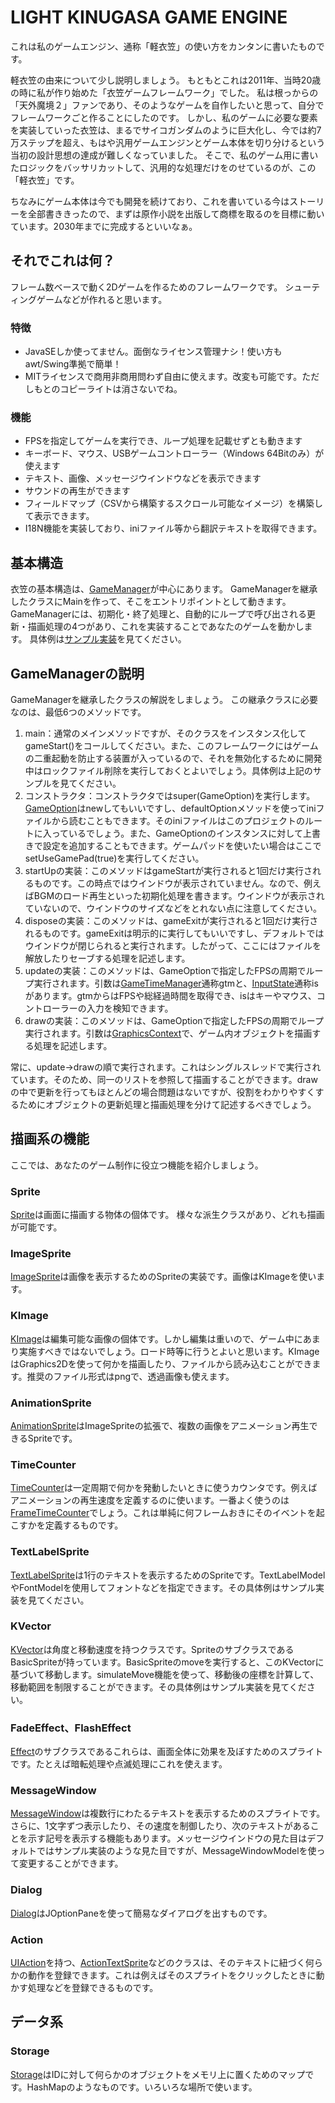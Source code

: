 # LIGHT KINUGASA GAME ENGINE
これは私のゲームエンジン、通称「軽衣笠」の使い方をカンタンに書いたものです。

軽衣笠の由来について少し説明しましょう。
もともとこれは2011年、当時20歳の時に私が作り始めた「衣笠ゲームフレームワーク」でした。
私は根っからの「天外魔境２」ファンであり、そのようなゲームを自作したいと思って、自分でフレームワークごと作ることにしたのです。
しかし、私のゲームに必要な要素を実装していった衣笠は、まるでサイコガンダムのように巨大化し、今では約7万ステップを超え、もはや汎用ゲームエンジンとゲーム本体を切り分けるという当初の設計思想の達成が難しくなっていました。
そこで、私のゲーム用に書いたロジックをバッサリカットして、汎用的な処理だけをのせているのが、この「軽衣笠」です。

ちなみにゲーム本体は今でも開発を続けており、これを書いている今はストーリーを全部書ききったので、まずは原作小説を出版して商標を取るのを目標に動いています。2030年までに完成するといいなぁ。

## それでこれは何？
フレーム数ベースで動く2Dゲームを作るためのフレームワークです。
シューティングゲームなどが作れると思います。

### 特徴
* JavaSEしか使ってません。面倒なライセンス管理ナシ！使い方もawt/Swing準拠で簡単！
* MITライセンスで商用非商用問わず自由に使えます。改変も可能です。ただしもとのコピーライトは消さないでね。

### 機能
* FPSを指定してゲームを実行でき、ループ処理を記載せずとも動きます
* キーボード、マウス、USBゲームコントローラー（Windows 64Bitのみ）が使えます
* テキスト、画像、メッセージウインドウなどを表示できます
* サウンドの再生ができます
* フィールドマップ（CSVから構築するスクロール可能なイメージ）を構築して表示できます。
* I18N機能を実装しており、iniファイル等から翻訳テキストを取得できます。

## 基本構造
衣笠の基本構造は、[GameManager](https://github.com/Shinacho/LightKinugasa/blob/04c037fafd924168e785ea0600ae1d168922b37e/src/kinugasa/game/GameManager.java)が中心にあります。
GameManagerを継承したクラスにMainを作って、そこをエントリポイントとして動きます。
GameManagerには、初期化・終了処理と、自動的にループで呼び出される更新・描画処理の4つがあり、これを実装することであなたのゲームを動かします。
具体例は[サンプル実装](https://github.com/Shinacho/LightKinugasa/blob/04c037fafd924168e785ea0600ae1d168922b37e/src/kinugasa/game/sample/SampleMain.java)を見てください。

## GameManagerの説明
GameManagerを継承したクラスの解説をしましょう。
この継承クラスに必要なのは、最低6つのメソッドです。
1. main：通常のメインメソッドですが、そのクラスをインスタンス化してgameStart()をコールしてください。また、このフレームワークにはゲームの二重起動を防止する装置が入っているので、それを無効化するために開発中はロックファイル削除を実行しておくとよいでしょう。具体例は上記のサンプルを見てください。
2. コンストラクタ：コンストラクタではsuper(GameOption)を実行します。[GameOption](https://github.com/Shinacho/LightKinugasa/blob/04c037fafd924168e785ea0600ae1d168922b37e/src/kinugasa/game/GameOption.java)はnewしてもいいですし、defaultOptionメソッドを使ってiniファイルから読むこともできます。そのiniファイルはこのプロジェクトのルートに入っているでしょう。また、GameOptionのインスタンスに対して上書きで設定を追加することもできます。ゲームパッドを使いたい場合はここでsetUseGamePad(true)を実行してください。
3. startUpの実装：このメソッドはgameStartが実行されると1回だけ実行されるものです。この時点ではウインドウが表示されていません。なので、例えばBGMのロード再生といった初期化処理を書きます。ウインドウが表示されていないので、ウインドウのサイズなどをとれない点に注意してください。
4. disposeの実装：このメソッドは、gameExitが実行されると1回だけ実行されるものです。gameExitは明示的に実行してもいいですし、デフォルトではウインドウが閉じられると実行されます。したがって、ここにはファイルを解放したりセーブする処理を記述します。
5. updateの実装：このメソッドは、GameOptionで指定したFPSの周期でループ実行されます。引数は[GameTimeManager](https://github.com/Shinacho/LightKinugasa/blob/04c037fafd924168e785ea0600ae1d168922b37e/src/kinugasa/game/GameTimeManager.java)通称gtmと、[InputState](https://github.com/Shinacho/LightKinugasa/blob/04c037fafd924168e785ea0600ae1d168922b37e/src/kinugasa/game/input/InputState.java)通称isがあります。gtmからはFPSや総経過時間を取得でき、isはキーやマウス、コントローラーの入力を検知できます。
6. drawの実装：このメソッドは、GameOptionで指定したFPSの周期でループ実行されます。引数は[GraphicsContext](https://github.com/Shinacho/LightKinugasa/blob/04c037fafd924168e785ea0600ae1d168922b37e/src/kinugasa/game/GraphicsContext.java)で、ゲーム内オブジェクトを描画する処理を記述します。

常に、update→drawの順で実行されます。これはシングルスレッドで実行されています。そのため、同一のリストを参照して描画することができます。drawの中で更新を行ってもほとんどの場合問題はないですが、役割をわかりやすくするためにオブジェクトの更新処理と描画処理を分けて記述するべきでしょう。

## 描画系の機能
ここでは、あなたのゲーム制作に役立つ機能を紹介しましょう。

### Sprite
[Sprite](https://github.com/Shinacho/LightKinugasa/blob/7af343ba48f6433b12ad03b10942a761595ac897/src/kinugasa/object/Sprite.java)は画面に描画する物体の個体です。
様々な派生クラスがあり、どれも描画が可能です。

### ImageSprite
[ImageSprite](https://github.com/Shinacho/LightKinugasa/blob/7af343ba48f6433b12ad03b10942a761595ac897/src/kinugasa/object/ImageSprite.java)は画像を表示するためのSpriteの実装です。画像はKImageを使います。

### KImage
[KImage](https://github.com/Shinacho/LightKinugasa/blob/7af343ba48f6433b12ad03b10942a761595ac897/src/kinugasa/graphics/KImage.java)は編集可能な画像の個体です。しかし編集は重いので、ゲーム中にあまり実施すべきではないでしょう。ロード時等に行うとよいと思います。KImageはGraphics2Dを使って何かを描画したり、ファイルから読み込むことができます。推奨のファイル形式はpngで、透過画像も使えます。

### AnimationSprite
[AnimationSprite](https://github.com/Shinacho/LightKinugasa/blob/508158febcebfb02153e30f08b8370edc903f117/src/kinugasa/object/AnimationSprite.java)はImageSpriteの拡張で、複数の画像をアニメーション再生できるSpriteです。

### TimeCounter
[TimeCounter](https://github.com/Shinacho/LightKinugasa/blob/508158febcebfb02153e30f08b8370edc903f117/src/kinugasa/util/TimeCounter.java)は一定周期で何かを発動したいときに使うカウンタです。例えばアニメーションの再生速度を定義するのに使います。一番よく使うのは[FrameTimeCounter](https://github.com/Shinacho/LightKinugasa/blob/508158febcebfb02153e30f08b8370edc903f117/src/kinugasa/util/FrameTimeCounter.java)でしょう。これは単純に何フレームおきにそのイベントを起こすかを定義するものです。

### TextLabelSprite
[TextLabelSprite](https://github.com/Shinacho/LightKinugasa/blob/508158febcebfb02153e30f08b8370edc903f117/src/kinugasa/game/ui/TextLabelSprite.java)は1行のテキストを表示するためのSpriteです。TextLabelModelやFontModelを使用してフォントなどを指定できます。その具体例はサンプル実装を見てください。

### KVector
[KVector](https://github.com/Shinacho/LightKinugasa/blob/508158febcebfb02153e30f08b8370edc903f117/src/kinugasa/object/KVector.java)は角度と移動速度を持つクラスです。SpriteのサブクラスであるBasicSpriteが持っています。BasicSpriteのmoveを実行すると、このKVectorに基づいて移動します。simulateMove機能を使って、移動後の座標を計算して、移動範囲を制限することができます。その具体例はサンプル実装を見てください。

### FadeEffect、FlashEffect
[Effect](https://github.com/Shinacho/LightKinugasa/blob/508158febcebfb02153e30f08b8370edc903f117/src/kinugasa/object/Effect.java)のサブクラスであるこれらは、画面全体に効果を及ぼすためのスプライトです。たとえば暗転処理や点滅処理にこれを使えます。

### MessageWindow
[MessageWindow](https://github.com/Shinacho/LightKinugasa/blob/508158febcebfb02153e30f08b8370edc903f117/src/kinugasa/game/ui/MessageWindow.java)は複数行にわたるテキストを表示するためのスプライトです。さらに、1文字ずつ表示したり、その速度を制御したり、次のテキストがあることを示す記号を表示する機能もあります。メッセージウインドウの見た目はデフォルトではサンプル実装のような見た目ですが、MessageWindowModelを使って変更することができます。

### Dialog
[Dialog](https://github.com/Shinacho/LightKinugasa/blob/508158febcebfb02153e30f08b8370edc903f117/src/kinugasa/game/ui/Dialog.java)はJOptionPaneを使って簡易なダイアログを出すものです。

### Action
[UIAction](https://github.com/Shinacho/LightKinugasa/blob/508158febcebfb02153e30f08b8370edc903f117/src/kinugasa/game/ui/UIAction.java)を持つ、[ActionTextSprite](https://github.com/Shinacho/LightKinugasa/blob/508158febcebfb02153e30f08b8370edc903f117/src/kinugasa/game/ui/ActionTextSprite.java)などのクラスは、そのテキストに紐づく何らかの動作を登録できます。これは例えばそのスプライトをクリックしたときに動かす処理などを登録できるものです。




## データ系
### Storage
[Storage](https://github.com/Shinacho/LightKinugasa/blob/508158febcebfb02153e30f08b8370edc903f117/src/kinugasa/resource/Storage.java)はIDに対して何らかのオブジェクトをメモリ上に置くためのマップです。HashMapのようなものです。いろいろな場所で使います。




 
